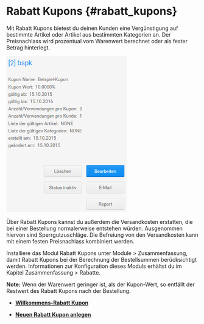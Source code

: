 # Rabatt Kupons {#rabatt_kupons}

Mit Rabatt Kupons bietest du deinen Kunden eine Vergünstigung auf bestimmte Artikel oder Artikel aus bestimmten Kategorien an. Der Preisnachlass wird prozentual vom Warenwert berechnet oder als fester Betrag hinterlegt.

![](Bilder/0089_Abb143_s333_RabattKupons.png "Rabatt Kupons")

Über Rabatt Kupons kannst du außerdem die Versandkosten erstatten, die bei einer Bestellung normalerweise entstehen würden. Ausgenommen hiervon sind Sperrgutzuschläge. Die Befreiung von den Versandkosten kann mit einem festen Preisnachlass kombiniert werden.

Installiere das Modul Rabatt Kupons unter Module \> Zusammenfassung, damit Rabatt Kupons bei der Berechnung der Bestellsummen berücksichtigt werden. Informationen zur Konfiguration dieses Moduls erhältst du im Kapitel Zusammenfassung \> Rabatte.

**Note:** Wenn der Warenwert geringer ist, als der Kupon-Wert, so entfällt der Restwert des Rabatt Kupons nach der Bestellung.

-   **[Willkommens-Rabatt Kupon](11_2_1_Willkommens_Rabatt_Kupon.md)**  

-   **[Neuen Rabatt Kupon anlegen](11_2_2_Neuen_Rabatt_Kupon_anlegen.md)**  




